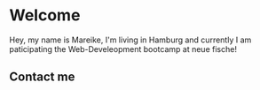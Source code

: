 # Welcome

Hey, my name is Mareike, I'm living in Hamburg and currently I am paticipating the Web-Develeopment bootcamp at neue fische!

<!--START_SECTION:waka-->
<!--END_SECTION:waka-->

## Contact me

